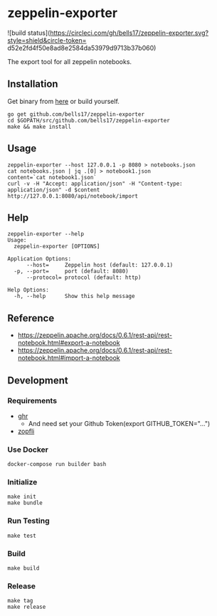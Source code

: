 # zeppelin-exporter

![build status](https://circleci.com/gh/bells17/zeppelin-exporter.svg?style=shield&circle-token= d52e2fd4f50e8ad8e2584da53979d9713b37b060)

The export tool for all zeppelin notebooks.

## Installation

Get binary from [here](https://github.com/bells17/zeppelin-exporter/releases/latest) or build yourself.

```
go get github.com/bells17/zeppelin-exporter
cd $GOPATH/src/github.com/bells17/zeppelin-exporter
make && make install
```

## Usage

```
zeppelin-exporter --host 127.0.0.1 -p 8080 > notebooks.json
cat notebooks.json | jq .[0] > notebook1.json
content=`cat notebook1.json`
curl -v -H "Accept: application/json" -H "Content-type: application/json" -d $content http://127.0.0.1:8080/api/notebook/import
```

## Help

```
zeppelin-exporter --help
Usage:
  zeppelin-exporter [OPTIONS]

Application Options:
      --host=     Zeppelin host (default: 127.0.0.1)
  -p, --port=     port (default: 8080)
      --protocol= protocol (default: http)

Help Options:
  -h, --help      Show this help message
```

## Reference

- https://zeppelin.apache.org/docs/0.6.1/rest-api/rest-notebook.html#export-a-notebook
- https://zeppelin.apache.org/docs/0.6.1/rest-api/rest-notebook.html#import-a-notebook

## Development

### Requirements

- [ghr](https://github.com/tcnksm/ghr)
  - And need set your Github Token(export GITHUB_TOKEN="...")
- [zopfli](https://github.com/google/zopfli)


### Use Docker

```
docker-compose run builder bash
```

### Initialize

```
make init
make bundle
```

### Run Testing

```
make test
```

### Build

```
make build
```

### Release

```
make tag
make release
```
